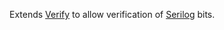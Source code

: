 Extends [Verify](https://github.com/VerifyTests/Verify) to allow verification of [Serilog](https://serilog.net/) bits.